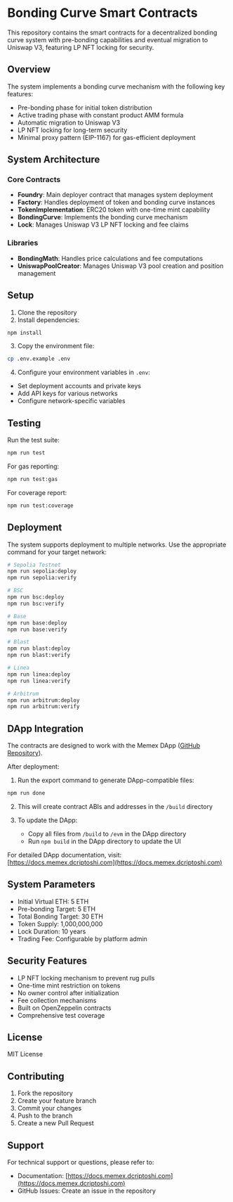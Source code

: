 # Bonding Curve Smart Contracts

This repository contains the smart contracts for a decentralized bonding curve system with pre-bonding capabilities and eventual migration to Uniswap V3, featuring LP NFT locking for security.

## Overview

The system implements a bonding curve mechanism with the following key features:

-   Pre-bonding phase for initial token distribution
-   Active trading phase with constant product AMM formula
-   Automatic migration to Uniswap V3
-   LP NFT locking for long-term security
-   Minimal proxy pattern (EIP-1167) for gas-efficient deployment

## System Architecture

### Core Contracts

-   **Foundry**: Main deployer contract that manages system deployment
-   **Factory**: Handles deployment of token and bonding curve instances
-   **TokenImplementation**: ERC20 token with one-time mint capability
-   **BondingCurve**: Implements the bonding curve mechanism
-   **Lock**: Manages Uniswap V3 LP NFT locking and fee claims

### Libraries

-   **BondingMath**: Handles price calculations and fee computations
-   **UniswapPoolCreator**: Manages Uniswap V3 pool creation and position management

## Setup

1. Clone the repository
2. Install dependencies:

```bash
npm install
```

3. Copy the environment file:

```bash
cp .env.example .env
```

4. Configure your environment variables in `.env`:

-   Set deployment accounts and private keys
-   Add API keys for various networks
-   Configure network-specific variables

## Testing

Run the test suite:

```bash
npm run test
```

For gas reporting:

```bash
npm run test:gas
```

For coverage report:

```bash
npm run test:coverage
```

## Deployment

The system supports deployment to multiple networks. Use the appropriate command for your target network:

```bash
# Sepolia Testnet
npm run sepolia:deploy
npm run sepolia:verify

# BSC
npm run bsc:deploy
npm run bsc:verify

# Base
npm run base:deploy
npm run base:verify

# Blast
npm run blast:deploy
npm run blast:verify

# Linea
npm run linea:deploy
npm run linea:verify

# Arbitrum
npm run arbitrum:deploy
npm run arbitrum:verify
```

## DApp Integration

The contracts are designed to work with the Memex DApp ([GitHub Repository](https://github.com/scriptoshi/memex)).

After deployment:

1. Run the export command to generate DApp-compatible files:

```bash
npm run done
```

2. This will create contract ABIs and addresses in the `/build` directory

3. To update the DApp:
    - Copy all files from `/build` to `/evm` in the DApp directory
    - Run `npm build` in the DApp directory to update the UI

For detailed DApp documentation, visit: [https://docs.memex.dcriptoshi.com](https://docs.memex.dcriptoshi.com)

## System Parameters

-   Initial Virtual ETH: 5 ETH
-   Pre-bonding Target: 5 ETH
-   Total Bonding Target: 30 ETH
-   Token Supply: 1,000,000,000
-   Lock Duration: 10 years
-   Trading Fee: Configurable by platform admin

## Security Features

-   LP NFT locking mechanism to prevent rug pulls
-   One-time mint restriction on tokens
-   No owner control after initialization
-   Fee collection mechanisms
-   Built on OpenZeppelin contracts
-   Comprehensive test coverage

## License

MIT License

## Contributing

1. Fork the repository
2. Create your feature branch
3. Commit your changes
4. Push to the branch
5. Create a new Pull Request

## Support

For technical support or questions, please refer to:

-   Documentation: [https://docs.memex.dcriptoshi.com](https://docs.memex.dcriptoshi.com)
-   GitHub Issues: Create an issue in the repository
